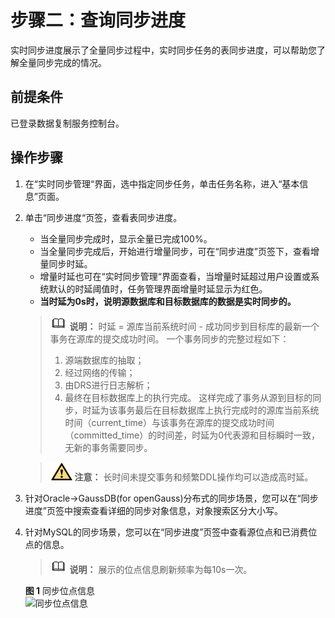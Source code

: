 # 步骤二：查询同步进度<a name="drs_10_0007"></a>

实时同步进度展示了全量同步过程中，实时同步任务的表同步进度，可以帮助您了解全量同步完成的情况。

## 前提条件<a name="section16256919193311"></a>

已登录数据复制服务控制台。

## 操作步骤<a name="section59386647165940"></a>

1.  在“实时同步管理“界面，选中指定同步任务，单击任务名称，进入“基本信息”页面。
2.  单击“同步进度“页签，查看表同步进度。

    -   当全量同步完成时，显示全量已完成100%。
    -   当全量同步完成后，开始进行增量同步，可在“同步进度”页签下，查看增量同步时延。
    -   增量时延也可在“实时同步管理“界面查看，当增量时延超过用户设置或系统默认的时延阈值时，任务管理界面增量时延显示为红色。
    -   **当时延为0s时，说明源数据库和目标数据库的数据是实时同步的。**

    >![](public_sys-resources/icon-note.gif) **说明：** 
    >时延 = 源库当前系统时间 - 成功同步到目标库的最新一个事务在源库的提交成功时间。
    >一个事务同步的完整过程如下：
    >1.  源端数据库的抽取；
    >2.  经过网络的传输；
    >3.  由DRS进行日志解析；
    >4.  最终在目标数据库上的执行完成。
    >这样完成了事务从源到目标的同步，时延为该事务最后在目标数据库上执行完成时的源库当前系统时间（current\_time）与该事务在源库的提交成功时间（committed\_time）的时间差，时延为0代表源和目标瞬时一致，无新的事务需要同步。

    >![](public_sys-resources/icon-caution.gif) **注意：** 
    >长时间未提交事务和频繁DDL操作均可以造成高时延。

3.  针对Oracle-\>GaussDB\(for openGauss\)分布式的同步场景，您可以在“同步进度”页签中搜索查看详细的同步对象信息，对象搜索区分大小写。
4.  针对MySQL的同步场景，您可以在“同步进度”页签中查看源位点和已消费位点的信息。

    >![](public_sys-resources/icon-note.gif) **说明：** 
    >展示的位点信息刷新频率为每10s一次。

    **图 1**  同步位点信息<a name="fig16918781318"></a>  
    ![](figures/同步位点信息.png "同步位点信息")


